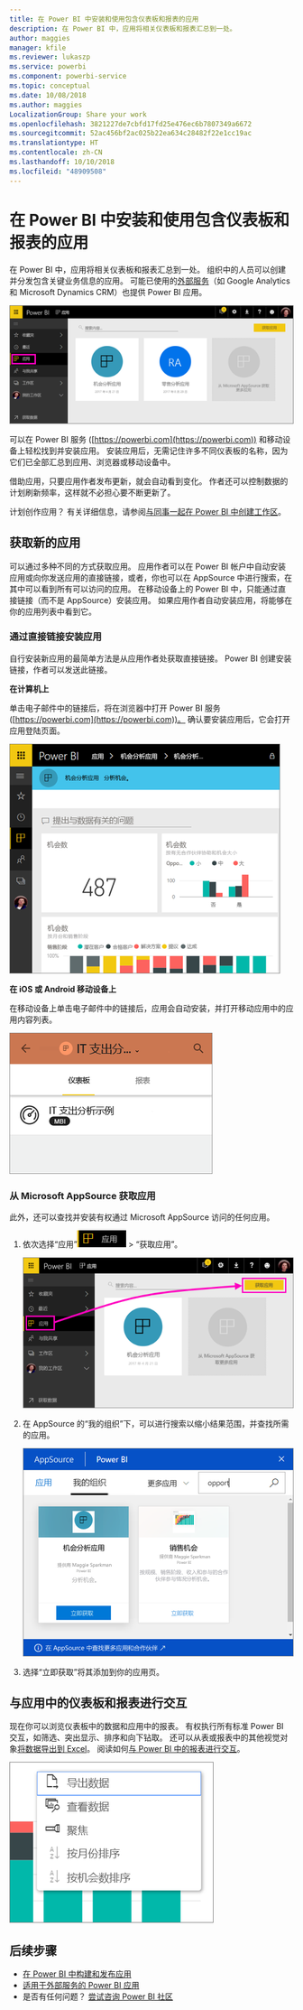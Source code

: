 ```yaml
---
title: 在 Power BI 中安装和使用包含仪表板和报表的应用
description: 在 Power BI 中，应用将相关仪表板和报表汇总到一处。
author: maggies
manager: kfile
ms.reviewer: lukaszp
ms.service: powerbi
ms.component: powerbi-service
ms.topic: conceptual
ms.date: 10/08/2018
ms.author: maggies
LocalizationGroup: Share your work
ms.openlocfilehash: 3821227de7cbfd17fd25e476ec6b7807349a6672
ms.sourcegitcommit: 52ac456bf2ac025b22ea634c28482f22e1cc19ac
ms.translationtype: HT
ms.contentlocale: zh-CN
ms.lasthandoff: 10/10/2018
ms.locfileid: "48909508"
---
```

# <a name="install-and-use-apps-with-dashboards-and-reports-in-power-bi"></a>在 Power BI 中安装和使用包含仪表板和报表的应用
在 Power BI 中，应用将相关仪表板和报表汇总到一处。 组织中的人员可以创建并分发包含关键业务信息的应用。 可能已使用的[外部服务](service-connect-to-services.md)（如 Google Analytics 和 Microsoft Dynamics CRM）也提供 Power BI 应用。 

![Power BI 中的“应用”](media/service-install-use-apps/power-bi-apps-left-nav.png)

可以在 Power BI 服务 ([https://powerbi.com](https://powerbi.com)) 和移动设备上轻松找到并安装应用。 安装应用后，无需记住许多不同仪表板的名称，因为它们已全部汇总到应用、浏览器或移动设备中。

借助应用，只要应用作者发布更新，就会自动看到变化。 作者还可以控制数据的计划刷新频率，这样就不必担心要不断更新了。 

计划创作应用？ 有关详细信息，请参阅[与同事一起在 Power BI 中创建工作区](service-create-distribute-apps.md)。

## <a name="get-a-new-app"></a>获取新的应用
可以通过多种不同的方式获取应用。 应用作者可以在 Power BI 帐户中自动安装应用或向你发送应用的直接链接，或者，你也可以在 AppSource 中进行搜索，在其中可以看到所有可以访问的应用。 在移动设备上的 Power BI 中，只能通过直接链接（而不是 AppSource）安装应用。 如果应用作者自动安装应用，将能够在你的应用列表中看到它。

### <a name="install-an-app-from-a-direct-link"></a>通过直接链接安装应用
自行安装新应用的最简单方法是从应用作者处获取直接链接。 Power BI 创建安装链接，作者可以发送此链接。

**在计算机上** 

单击电子邮件中的链接后，将在浏览器中打开 Power BI 服务 ([https://powerbi.com](https://powerbi.com))。 确认要安装应用后，它会打开应用登陆页面。

![Power BI 服务中的应用登录页](media/service-install-use-apps/power-bi-app-landing-page-opportunity-480.png)

**在 iOS 或 Android 移动设备上** 

在移动设备上单击电子邮件中的链接后，应用会自动安装，并打开移动应用中的应用内容列表。 

![移动设备上的应用内容列表](media/service-install-use-apps/power-bi-app-index-it-spend-360.png)

### <a name="get-the-app-from-microsoft-appsource"></a>从 Microsoft AppSource 获取应用
此外，还可以查找并安装有权通过 Microsoft AppSource 访问的任何应用。 

1. 依次选择“应用”![左侧导航窗格中的“应用”](media/service-install-use-apps/power-bi-apps-bar.png) > “获取应用”。 
   
     ![“获取应用”图标](media/service-install-use-apps/power-bi-service-apps-get-apps-oppty.png)
2. 在 AppSource 的“我的组织”下，可以进行搜索以缩小结果范围，并查找所需的应用。
   
     ![AppSource 中的“我的组织”下](media/service-install-use-apps/power-bi-appsource-my-org.png)
3. 选择“立即获取”将其添加到你的应用页。 

## <a name="interact-with-the-dashboards-and-reports-in-the-app"></a>与应用中的仪表板和报表进行交互
现在你可以浏览仪表板中的数据和应用中的报表。 有权执行所有标准 Power BI 交互，如筛选、突出显示、排序和向下钻取。 还可以从表或报表中的其他视觉对象[将数据导出到 Excel](visuals/power-bi-visualization-export-data.md)。 阅读如何[与 Power BI 中的报表进行交互](service-reading-view-and-editing-view.md)。 

![从 Power BI 视觉对象导出数据](media/service-install-use-apps/power-bi-service-export-data-visual.png)



## <a name="next-steps"></a>后续步骤
* [在 Power BI 中构建和发布应用](service-create-distribute-apps.md)
* [适用于外部服务的 Power BI 应用](service-connect-to-services.md)
* 是否有任何问题？ [尝试咨询 Power BI 社区](http://community.powerbi.com/)

